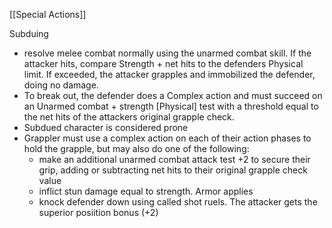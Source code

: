 [[Special Actions]]

Subduing
- resolve melee combat normally using the unarmed combat skill. If the attacker hits, compare Strength + net hits to the defenders Physical limit. If exceeded, the attacker grapples and immobilized the defender, doing no damage.
- To break out, the defender does a Complex action and must succeed on an Unarmed combat + strength [Physical] test with a threshold equal to the net hits of the attackers original grapple check. 
- Subdued character is considered prone
- Grappler must use a complex action on each of their action phases to hold the grapple, but may also do one of the following:
	- make an additional unarmed combat attack test +2 to secure their grip, adding or subtracting net hits to their original grapple check value
	- inflict stun damage equal to strength. Armor applies
	- knock defender down using called shot ruels. The attacker gets the superior posiition bonus (+2)